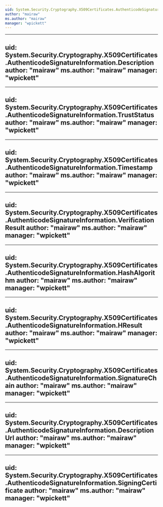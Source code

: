 ```yaml
---
uid: System.Security.Cryptography.X509Certificates.AuthenticodeSignatureInformation
author: "mairaw"
ms.author: "mairaw"
manager: "wpickett"
---
```


---
uid: System.Security.Cryptography.X509Certificates.AuthenticodeSignatureInformation.Description
author: "mairaw"
ms.author: "mairaw"
manager: "wpickett"
---

---
uid: System.Security.Cryptography.X509Certificates.AuthenticodeSignatureInformation.TrustStatus
author: "mairaw"
ms.author: "mairaw"
manager: "wpickett"
---

---
uid: System.Security.Cryptography.X509Certificates.AuthenticodeSignatureInformation.Timestamp
author: "mairaw"
ms.author: "mairaw"
manager: "wpickett"
---

---
uid: System.Security.Cryptography.X509Certificates.AuthenticodeSignatureInformation.VerificationResult
author: "mairaw"
ms.author: "mairaw"
manager: "wpickett"
---

---
uid: System.Security.Cryptography.X509Certificates.AuthenticodeSignatureInformation.HashAlgorithm
author: "mairaw"
ms.author: "mairaw"
manager: "wpickett"
---

---
uid: System.Security.Cryptography.X509Certificates.AuthenticodeSignatureInformation.HResult
author: "mairaw"
ms.author: "mairaw"
manager: "wpickett"
---

---
uid: System.Security.Cryptography.X509Certificates.AuthenticodeSignatureInformation.SignatureChain
author: "mairaw"
ms.author: "mairaw"
manager: "wpickett"
---

---
uid: System.Security.Cryptography.X509Certificates.AuthenticodeSignatureInformation.DescriptionUrl
author: "mairaw"
ms.author: "mairaw"
manager: "wpickett"
---

---
uid: System.Security.Cryptography.X509Certificates.AuthenticodeSignatureInformation.SigningCertificate
author: "mairaw"
ms.author: "mairaw"
manager: "wpickett"
---
